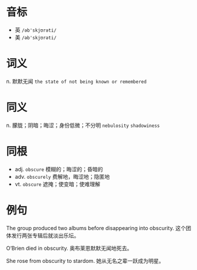 # 音标

- 英 `/əb'skjʊrəti/`
- 美 `/əb'skjʊrəti/`

# 词义

n. 默默无闻
`the state of not being known or remembered`

# 同义

n. 朦胧；阴暗；晦涩；身份低微；不分明
`nebulosity` `shadowiness`

# 同根

- adj. `obscure` 模糊的；晦涩的；昏暗的
- adv. `obscurely` 费解地，晦涩地；隐匿地
- vt. `obscure` 遮掩；使变暗；使难理解

# 例句

The group produced two albums before disappearing into obscurity.
这个团体发行两张专辑后就淡出乐坛。

O’Brien died in obscurity.
奥布莱恩默默无闻地死去。

She rose from obscurity to stardom.
她从无名之辈一跃成为明星。


